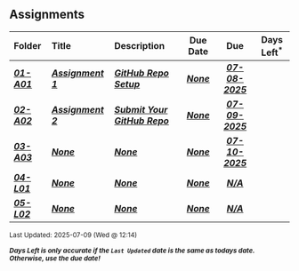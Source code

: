 ## Assignments

| Folder | Title | Description | Due Date | Due | Days Left<sup>*</sup> |
|:------|:------|:------|:-----:|:-----:|-----|
| ***<a href="https://github.com/rugbyprof/4443-Msu-IoT/tree/master/Assignments/01-A01">01-A01</a>*** | ***<a href="https://github.com/rugbyprof/4443-Msu-IoT/tree/master/Assignments/01-A01"> Assignment 1 </a>*** | ***<a href="https://github.com/rugbyprof/4443-Msu-IoT/tree/master/Assignments/01-A01"> GitHub Repo Setup</a>*** | ***<a href="https://github.com/rugbyprof/4443-Msu-IoT/tree/master/Assignments/01-A01">None</a>*** | ***<a href="https://github.com/rugbyprof/4443-Msu-IoT/tree/master/Assignments/01-A01"> 07-08-2025</a>*** |  |
| ***<a href="https://github.com/rugbyprof/4443-Msu-IoT/tree/master/Assignments/02-A02">02-A02</a>*** | ***<a href="https://github.com/rugbyprof/4443-Msu-IoT/tree/master/Assignments/02-A02"> Assignment 2 </a>*** | ***<a href="https://github.com/rugbyprof/4443-Msu-IoT/tree/master/Assignments/02-A02"> Submit Your GitHub Repo</a>*** | ***<a href="https://github.com/rugbyprof/4443-Msu-IoT/tree/master/Assignments/02-A02">None</a>*** | ***<a href="https://github.com/rugbyprof/4443-Msu-IoT/tree/master/Assignments/02-A02"> 07-09-2025</a>*** |  |
| ***<a href="https://github.com/rugbyprof/4443-Msu-IoT/tree/master/Assignments/03-A03">03-A03</a>*** | ***<a href="https://github.com/rugbyprof/4443-Msu-IoT/tree/master/Assignments/03-A03">None</a>*** | ***<a href="https://github.com/rugbyprof/4443-Msu-IoT/tree/master/Assignments/03-A03">None</a>*** | ***<a href="https://github.com/rugbyprof/4443-Msu-IoT/tree/master/Assignments/03-A03">None</a>*** | ***<a href="https://github.com/rugbyprof/4443-Msu-IoT/tree/master/Assignments/03-A03"> 07-10-2025</a>*** |  |
| ***<a href="https://github.com/rugbyprof/4443-Msu-IoT/tree/master/Assignments/04-L01">04-L01</a>*** | ***<a href="https://github.com/rugbyprof/4443-Msu-IoT/tree/master/Assignments/04-L01">None</a>*** | ***<a href="https://github.com/rugbyprof/4443-Msu-IoT/tree/master/Assignments/04-L01">None</a>*** | ***<a href="https://github.com/rugbyprof/4443-Msu-IoT/tree/master/Assignments/04-L01">None</a>*** | ***<a href="https://github.com/rugbyprof/4443-Msu-IoT/tree/master/Assignments/04-L01">N/A</a>*** |  |
| ***<a href="https://github.com/rugbyprof/4443-Msu-IoT/tree/master/Assignments/05-L02">05-L02</a>*** | ***<a href="https://github.com/rugbyprof/4443-Msu-IoT/tree/master/Assignments/05-L02">None</a>*** | ***<a href="https://github.com/rugbyprof/4443-Msu-IoT/tree/master/Assignments/05-L02">None</a>*** | ***<a href="https://github.com/rugbyprof/4443-Msu-IoT/tree/master/Assignments/05-L02">None</a>*** | ***<a href="https://github.com/rugbyprof/4443-Msu-IoT/tree/master/Assignments/05-L02">N/A</a>*** |  |

<sup>Last Updated: 2025-07-09 (Wed @ 12:14)</sup> 

<sup>***Days Left is only accurate if the `Last Updated` date is the same as todays date. Otherwise, use the due date!***</sup> 